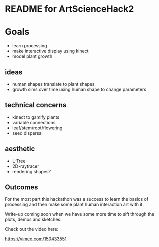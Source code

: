 # README for ArtScienceHack2

# Goals
* learn processing
* make interactive display using kinect
* model plant growth

## ideas
* human shapes translate to plant shapes
* growth sims over time using human shape to change parameters

## technical concerns
* kinect to gamify plants
* variable connections
* leaf/stem/root/flowering
* seed dispersal

## aesthetic
* L-Tree
* 2D-raytracer
* rendering shapes?

## Outcomes
For the most part this hackathon was a success to learn the basics of processing and then make some plant human interaction art with it.

Write-up coming soon when we have some more time to sift through the plots, demos and sketches.

Check out the video here: 

https://vimeo.com/150433551
